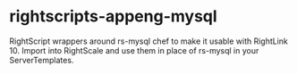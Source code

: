 # rightscripts-appeng-mysql

RightScript wrappers around rs-mysql chef to make it usable with RightLink 10. Import into RightScale and use them
in place of rs-mysql in your ServerTemplates.
